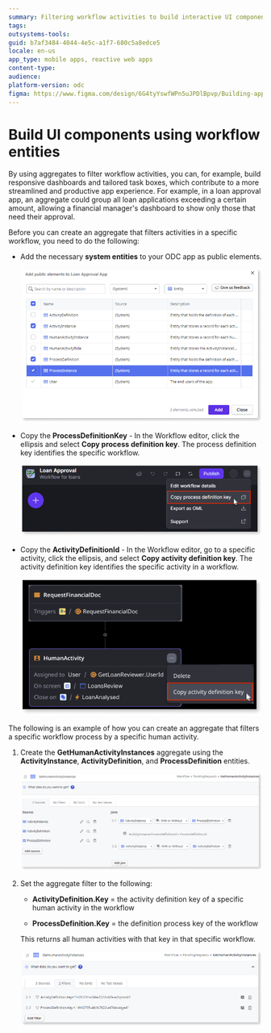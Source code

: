 ```yaml
---
summary: Filtering workflow activities to build interactive UI components
tags: 
outsystems-tools: 
guid: b7af3484-4044-4e5c-a1f7-680c5a8edce5
locale: en-us
app_type: mobile apps, reactive web apps
content-type: 
audience: 
platform-version: odc
figma: https://www.figma.com/design/6G4tyYswfWPn5uJPDlBpvp/Building-apps?node-id=6274-150
---
```


# Build UI components using workflow entities

By using aggregates to filter workflow activities, you can, for example, build responsive dashboards and tailored task boxes, which contribute to a more streamlined and productive app experience. For example, in a loan approval app, an aggregate could group all loan applications exceeding a certain amount, allowing a financial manager's dashboard to show only those that need their approval.

Before you can create an aggregate that filters activities in a specific workflow, you need to do the following:

* Add the necessary **system entities** to your ODC app as public elements.

    ![Screenshot showing adding public elements in ODC Studio](images/workflow-public-elements-odcs.png "Add public elements to your ODC app")

* Copy the **ProcessDefinitionKey** - In the Workflow editor, click the ellipsis and select **Copy process definition key**. The process definition key identifies the specific workflow.

    ![Screenshot showing how to copy the process definition key in the ODC Portal](images/process-def-key-pl.png "Copy the process definition key in ODC Portal")

* Copy the **ActivityDefinitionId** - In the Workflow editor, go to a specific activity, click the ellipsis, and select **Copy activity definition key**. The activity definition key identifies the specific activity in a workflow.
    
    ![Screenshot showing how to copy the activity definition key in the ODC Portal](images/activity-def-key-pl.png "Copy the process definition key in ODC Portal")

The following is an example of how you can create an aggregate that filters a specific workflow process by a specific human activity.

1. Create the **GetHumanActivityInstances** aggregate using the **ActivityInstance**, **ActivityDefinition**, and **ProcessDefinition** entities.

    ![Screenshot showing the GetHumanActivityInstances aggregate in ODC Studio](images/workflows-aggregate-odcs.png "GetHumanActivityInstances aggregate in ODC Studio")

1. Set the aggregate filter to the following:

    * **ActivityDefinition.Key** = the activity definition key of a specific human activity in the workflow

    * **ProcessDefinition.Key** = the definition process key of the workflow

    This returns all human activities with that key in that specific workflow. 
     
    ![Screenshot showing the GetHumanActivityInstances aggregate in ODC Studio](images/workflows-agg-filter-odcs.png "GetHumanActivityInstances aggregate in ODC Studio")
